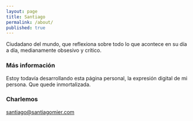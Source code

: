 ```yaml
---
layout: page
title: Santiago
permalink: /about/
published: true
---
```


Ciudadano del mundo, que reflexiona sobre todo lo que acontece en su día a día, medianamente obsesivo y crítico.

### Más información

Estoy todavía desarrollando esta página personal, la expresión digital de mi persona. Que quede inmortalizada.

### Charlemos

[santiago@santiagomier.com](mailto:email@domain.com)
